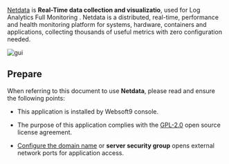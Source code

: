 [Netdata](https://www.netdata.cloud/) is **Real-Time data collection and visualizatio**, used for Log Analytics Full Monitoring . Netdata is a distributed, real-time, performance and health monitoring platform for systems, hardware, containers and applications, collecting thousands of useful metrics with zero configuration needed.


![gui](https://libs.websoft9.com/Websoft9/DocsPicture/zh/netdata/netdata-gui-websoft9.png)


## Prepare

When referring to this document to use **Netdata**, please read and ensure the following points:

- This application is installed by Websoft9 console.

- The purpose of this application complies with the [GPL-2.0](https://opensource.org/licenses/GPL-2.0) open source license agreement.

- [Configure the domain name](./domain-set) or **server security group** opens external network ports for application access.